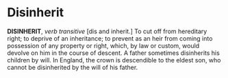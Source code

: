 # Disinherit

**DISINHERIT**, _verb transitive_ \[dis and inherit.\] To cut off from hereditary right; to deprive of an inheritance; to prevent as an heir from coming into possession of any property or right, which, by law or custom, would devolve on him in the course of descent. A father sometimes disinherits his children by will. In England, the crown is descendible to the eldest son, who cannot be disinherited by the will of his father.